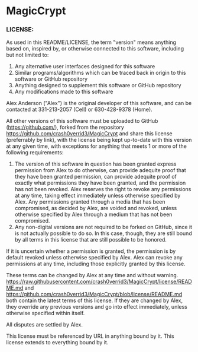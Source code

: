 # MagicCrypt
### LICENSE:

As used in this README/LICENSE, the term "version" means anything based on, inspired by, or otherwise connected to this software, including but not limited to:
1. Any alternative user interfaces designed for this software
2. Similar programs/algorithms which can be traced back in origin to this software or GitHub repository
4. Anything designed to supplement this software or GitHub repository
5. Any modifications made to this software


Alex Anderson ("Alex") is the original developer of this software, and can be contacted at 331-213-2057 (Cell) or 630-428-9378 (Home).

All other versions of this software must be uploaded to GitHub (https://github.com/), forked from the repository https://github.com/crash0verrid3/MagicCrypt and share this license (preferrably by link), with the license being kept up-to-date with this version at any given time, with exceptions for anything that meets 1 or more of the following requirements:

1. The version of this software in question has been granted express permission from Alex to do otherwise, can provide adequite proof that they have been granted permission, can provide adequite proof of exactly what permissions they have been granted, and the permission has not been revoked. Alex reserves the right to revoke any permissions at any time, taking effect immediately unless otherwise specified by Alex. Any permissions granted through a media that has been compromised, as decided by Alex, are voided and revoked, unless otherwise specified by Alex through a medium that has not been compromised.
2. Any non-digital versions are not required to be forked on GitHub, since it is not actually possible to do so. In this case, though, they are still bound by all terms in this license that are still possible to be honored.

If it is uncertain whether a permission is granted, the permission is by default revoked unless otherwise specified by Alex.
Alex can revoke any permissions at any time, including those explicitly granted by this license.

These terms can be changed by Alex at any time and without warning.
https://raw.githubusercontent.com/crash0verrid3/MagicCrypt/license/README.md and https://github.com/crash0verrid3/MagicCrypt/blob/license/README.md both contain the latest terms of this license. If they are changed by Alex, they override any previous versions and go into effect immediately, unless otherwise specified within itself.

All disputes are settled by Alex.

This license must be referenced by URL in anything bound by it. This license extends to everything bound by it.
